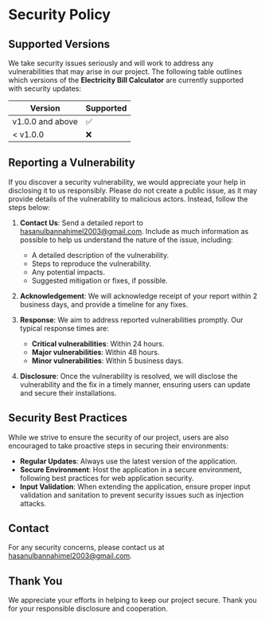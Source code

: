 # Security Policy

## Supported Versions

We take security issues seriously and will work to address any vulnerabilities that may arise in our project. The following table outlines which versions of the **Electricity Bill Calculator** are currently supported with security updates:

| Version         | Supported          |
|-----------------|--------------------|
| v1.0.0 and above| :white_check_mark: |
| < v1.0.0        | :x:                |

## Reporting a Vulnerability

If you discover a security vulnerability, we would appreciate your help in disclosing it to us responsibly. Please do not create a public issue, as it may provide details of the vulnerability to malicious actors. Instead, follow the steps below:

1. **Contact Us**: Send a detailed report to [hasanulbannahimel2003@gmail.com](hasanulbannahimel2003@gmail.com). Include as much information as possible to help us understand the nature of the issue, including:

   - A detailed description of the vulnerability.
   - Steps to reproduce the vulnerability.
   - Any potential impacts.
   - Suggested mitigation or fixes, if possible.

2. **Acknowledgement**: We will acknowledge receipt of your report within 2 business days, and provide a timeline for any fixes.

3. **Response**: We aim to address reported vulnerabilities promptly. Our typical response times are:

   - **Critical vulnerabilities**: Within 24 hours.
   - **Major vulnerabilities**: Within 48 hours.
   - **Minor vulnerabilities**: Within 5 business days.

4. **Disclosure**: Once the vulnerability is resolved, we will disclose the vulnerability and the fix in a timely manner, ensuring users can update and secure their installations.

## Security Best Practices

While we strive to ensure the security of our project, users are also encouraged to take proactive steps in securing their environments:

- **Regular Updates**: Always use the latest version of the application.
- **Secure Environment**: Host the application in a secure environment, following best practices for web application security.
- **Input Validation**: When extending the application, ensure proper input validation and sanitation to prevent security issues such as injection attacks.

## Contact

For any security concerns, please contact us at [hasanulbannahimel2003@gmail.com](hasanulbannahimel2003@gmail.com).

## Thank You

We appreciate your efforts in helping to keep our project secure. Thank you for your responsible disclosure and cooperation.
